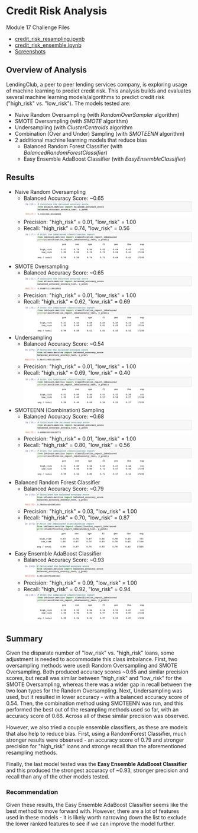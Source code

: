 # Credit Risk Analysis
Module 17 Challenge Files
- [credit_risk_resampling.ipynb](https://github.com/aseo67/Credit_Risk_Analysis/blob/main/credit_risk_resampling.ipynb)
- [credit_risk_ensemble.ipynb](https://github.com/aseo67/Credit_Risk_Analysis/blob/main/credit_risk_ensemble.ipynb)
- [Screenshots](https://github.com/aseo67/Credit_Risk_Analysis/tree/main/Screenshots)

## Overview of Analysis
LendingClub, a peer to peer lending services company, is exploring usage of machine learning to predict credit risk. This analysis builds and evaluates several machine learning models/algorithms to predict credit risk ("high_risk" vs. "low_risk"). The models tested are:
- Naive Random Oversampling (with _RandomOverSampler_ algorithm)
- SMOTE Oversampling (with _SMOTE_ algorithm)
- Undersampling (with _ClusterCentroids_ algorithm
- Combination (Over and Under) Sampling (with _SMOTEENN_ algorithm)
- 2 additional machine learning models that reduce bias
  - Balanced Random Forest Classifier (with _BalancedRandomForestClassifier_)
  - Easy Ensemble AdaBoost Classifier (with _EasyEnsembleClassifier_)

## Results

- Naive Random Oversampling
  - Balanced Accuracy Score: ~0.65
    ![Screenshot](https://github.com/aseo67/Credit_Risk_Analysis/blob/main/Screenshots/Screenshot_RandomOversampling%20AccuracyScore.png)
  - Precision: "high_risk" = 0.01, "low_risk" = 1.00
  - Recall: "high_risk" = 0.74, "low_risk" = 0.56
    ![Screenshot](https://github.com/aseo67/Credit_Risk_Analysis/blob/main/Screenshots/Screenshot_RandomOversampling%20ClassificationReport.png)
- SMOTE Oversampling
  - Balanced Accuracy Score: ~0.65
    ![Screenshot](https://github.com/aseo67/Credit_Risk_Analysis/blob/main/Screenshots/Screenshot_SMOTE%20AccuracyScore.png)
  - Precision: "high_risk" = 0.01, "low_risk" = 1.00
  - Recall: "high_risk" = 0.62, "low_risk" = 0.69
    ![Screenshot](https://github.com/aseo67/Credit_Risk_Analysis/blob/main/Screenshots/Screenshot_SMOTE%20ClassificationReport.png)
- Undersampling
  - Balanced Accuracy Score: ~0.54
    ![Screenshot](https://github.com/aseo67/Credit_Risk_Analysis/blob/main/Screenshots/Screenshot_UnderSampling%20AccuracyScore.png)
  - Precision: "high_risk" = 0.01, "low_risk" = 1.00
  - Recall: "high_risk" = 0.69, "low_risk" = 0.40
    ![Screenshot](https://github.com/aseo67/Credit_Risk_Analysis/blob/main/Screenshots/Screenshot_UnderSampling%20ClassificationReport.png)
- SMOTEENN (Combination) Sampling
  - Balanced Accuracy Score: ~0.68
    ![Screenshot](https://github.com/aseo67/Credit_Risk_Analysis/blob/main/Screenshots/Screenshot_SMOTEENN%20AccuracyScore.png)
  - Precision: "high_risk" = 0.01, "low_risk" = 1.00
  - Recall: "high_risk" = 0.80, "low_risk" = 0.56
    ![Screenshot](https://github.com/aseo67/Credit_Risk_Analysis/blob/main/Screenshots/Screenshot_SMOTEENN%20ClassificationReport.png)
- Balanced Random Forest Classifier
  - Balanced Accuracy Score: ~0.79
    ![Screenshot](https://github.com/aseo67/Credit_Risk_Analysis/blob/main/Screenshots/Screenshot_RandomForest%20AccuracyScore.png)
  - Precision: "high_risk" = 0.03, "low_risk" = 1.00
  - Recall: "high_risk" = 0.70, "low_risk" = 0.87
    ![Screenshot](https://github.com/aseo67/Credit_Risk_Analysis/blob/main/Screenshots/Screenshot_RandomForest%20ClassificationReport.png)
- Easy Ensemble AdaBoost Classifier
  - Balanced Accuracy Score: ~0.93
    ![Screenshot](https://github.com/aseo67/Credit_Risk_Analysis/blob/main/Screenshots/Screenshot_EasyEnsemble%20AccuracyScore.png)
  - Precision: "high_risk" = 0.09, "low_risk" = 1.00
  - Recall: "high_risk" = 0.92, "low_risk" = 0.94
    ![Screenshot](https://github.com/aseo67/Credit_Risk_Analysis/blob/main/Screenshots/Screenshot_EasyEnsemble%20ClassificationReport.png)


## Summary
Given the disparate number of "low_risk" vs. "high_risk" loans, some adjustment is needed to accommodate this class imbalance. First, two oversampling methods were used: Random Oversampling and SMOTE Oversampling. Both produced accuracy scores ~0.65 and similar precision scores, but recall was similar between "high_risk" and "low_risk" for the SMOTE Oversampling, whereas there was a wider gap in recall between the two loan types for the Random Oversampling. Next, Undersampling was used, but it resulted in lower accuracy - with a balanced accuracy score of 0.54. Then, the combination method using SMOTEENN was run, and this performed the best out of the resampling methods used so far, with an accuracy score of 0.68. Across all of these similar precision was observed.

However, we also tried a couple ensemble classifiers, as these are models that also help to reduce bias. First, using a RandomForest Classifier, much stronger results were observed - an accuracy score of 0.79 and stronger precision for "high_risk" loans and stronge recall than the aforementioned resampling methods. 

Finally, the last model tested was the **Easy Ensemble AdaBoost Classifier** and this produced the strongest accuracy of ~0.93, stronger precision and recall than any of the other models tested. 

### Recommendation
Given these results, the Easy Ensemble AdaBoost Classifier seems like the best method to move forward with. However, there are a lot of features used in these models - it is likely worth narrowing down the list to exclude the lower ranked features to see if we can improve the model further. 
